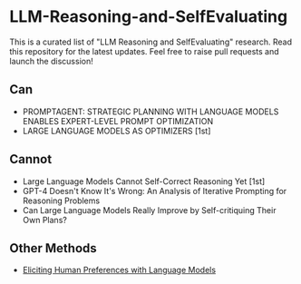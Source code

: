 # LLM-Reasoning-and-SelfEvaluating
This is a curated list of "LLM Reasoning and SelfEvaluating" research. Read this repository for the latest updates. Feel free to raise pull requests and launch the discussion!

## Can 
- PROMPTAGENT: STRATEGIC PLANNING WITH LANGUAGE MODELS ENABLES EXPERT-LEVEL PROMPT OPTIMIZATION
- LARGE LANGUAGE MODELS AS OPTIMIZERS [1st]


## Cannot 
- Large Language Models Cannot Self-Correct Reasoning Yet [1st]
- GPT-4 Doesn't Know It's Wrong: An Analysis of Iterative Prompting for Reasoning Problems
- Can Large Language Models Really Improve by Self-critiquing Their Own Plans?


## Other Methods
- [Eliciting Human Preferences with Language Models](https://arxiv.org/abs/2310.11589)
